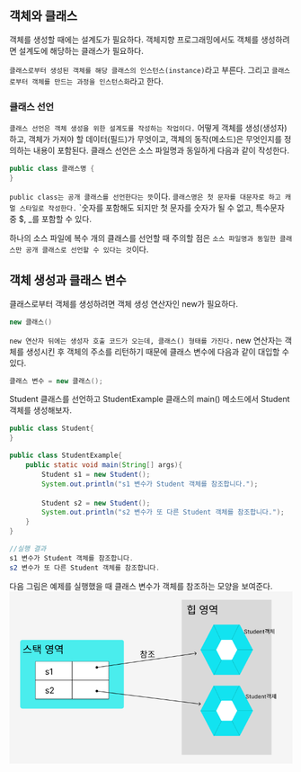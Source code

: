 ## 객체와 클래스
객체를 생성할 때에는 설계도가 필요하다. 객체지향 프로그래밍에서도 객체를 생성하려면 설계도에 해당하는 클래스가 필요하다.

`클래스로부터 생성된 객체를 해당 클래스의 인스턴스(instance)`라고 부른다. 그리고 `클래스로부터 객체를 만드는 과정을 인스턴스화`라고 한다.

### 클래스 선언

`클래스 선언은 객체 생성을 위한 설계도를 작성하는 작업이다.` 어떻게 객체를 생성(생성자)하고, 객체가 가져야 할 데이터(필드)가 무엇이고, 객체의 동작(메소드)은 무엇인지를 정의하는 내용이 포함된다. 클래스 선언은 소스 파일명과 동일하게 다음과 같이 작성한다.

```java
public class 클래스명 {
}
```
`public class는 공개 클래스를 선언한다는 뜻`이다. `클래스명은 첫 문자를 대문자로 하고 캐멀 스타일로 작성한다.` `숫자를 포함해도 되지만 첫 문자를 숫자가 될 수 없고, 특수문자 중 $, _를 포함할 수 있다.

하나의 소스 파일에 복수 개의 클래스를 선언할 때 주의할 점은 `소스 파일명과 동일한 클래스만 공개 클래스로 선언할 수 있다는 것`이다.

## 객체 생성과 클래스 변수
클래스로부터 객체를 생성하려면 객체 생성 연산자인 new가 필요하다.
```java
new 클래스()
```
`new 연산자 뒤에는 생성자 호출 코드가 오는데, 클래스() 형태를 가진다.` new 연산자는 객체를 생성시킨 후 객체의 주소를 리턴하기 때문에 클래스 변수에 다음과 같이 대입할 수 있다.

```java
클래스 변수 = new 클래스();
```
Student 클래스를 선언하고 StudentExample 클래스의 main() 메소드에서 Student 객체를 생성해보자.
```java
public class Student{
}
```
```java
public class StudentExample{
    public static void main(String[] args){
        Student s1 = new Student();
        System.out.println("s1 변수가 Student 객체를 참조합니다.");

        Student s2 = new Student();
        System.out.println("s2 변수가 또 다른 Student 객체를 참조합니다.");
    }
}
```
```java
//실행 결과
s1 변수가 Student 객체를 참조합니다.
s2 변수가 또 다른 Student 객체를 참조합니다.
```
다음 그림은 예제를 실행했을 때 클래스 변수가 객체를 참조하는 모양을 보여준다.
![image](/image/클래스변수.png)